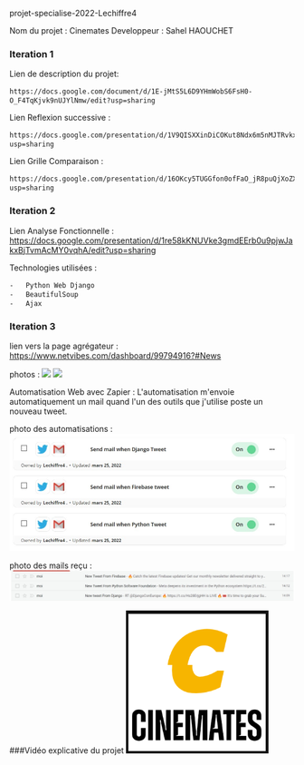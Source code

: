 projet-specialise-2022-Lechiffre4

Nom du projet : Cinemates
Developpeur : Sahel HAOUCHET

### Iteration 1
Lien de description du projet:

    https://docs.google.com/document/d/1E-jMtS5L6D9YHmWobS6FsH0-O_F4TqKjvk9nUJYlNmw/edit?usp=sharing

Lien Reflexion successive : 

    https://docs.google.com/presentation/d/1V9QISXXinDiCOKut8Ndx6m5nMJTRvkxGhrm4EnYef_8/edit?usp=sharing

Lien Grille Comparaison :

    https://docs.google.com/presentation/d/16OKcy5TUGGfon0ofFaO_jR8puQjXoZXiFiCSMep6774/edit?usp=sharing


### Iteration 2
Lien Analyse Fonctionnelle :
    https://docs.google.com/presentation/d/1re58kKNUVke3gmdEErb0u9pjwJakxBjTvmAcMY0vqhA/edit?usp=sharing

Technologies utilisées : 

    -   Python Web Django
    -   BeautifulSoup 
    -   Ajax


### Iteration 3 
lien vers la page agrégateur :
https://www.netvibes.com/dashboard/99794916?#News

photos : 
<img src="./Doc/agrégateur_News.jpg">
<img src="./Doc/agrégateur_technique.jpg">


Automatisation Web avec Zapier : 
L'automatisation m'envoie automatiquement un mail quand l'un des outils que j'utilise poste un nouveau tweet.

photo des automatisations : 
<img src="./Doc/Zaps.jpg">

photo des mails reçu : 
<img src="./Doc/newsletters.jpg">

###Vidéo explicative du projet
[<img src="./Doc/logo_semi_transparent.png" width="50%">](https://youtu.be/g8iLMkFbXfE "Now in Android: 55")

